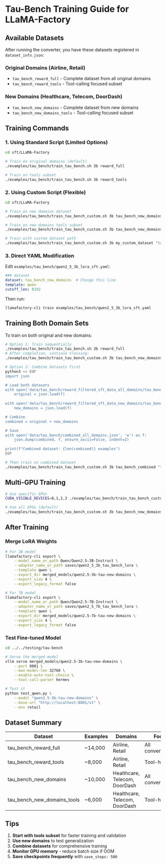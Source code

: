 # Tau-Bench Training Guide for LLaMA-Factory

## Available Datasets

After running the converter, you have these datasets registered in `dataset_info.json`:

### Original Domains (Airline, Retail)
- `tau_bench_reward_full` - Complete dataset from all original domains
- `tau_bench_reward_tools` - Tool-calling focused subset

### New Domains (Healthcare, Telecom, DoorDash)  
- `tau_bench_new_domains` - Complete dataset from new domains
- `tau_bench_new_domains_tools` - Tool-calling focused subset

## Training Commands

### 1. Using Standard Script (Limited Options)

```bash
cd sft/LLaMA-Factory

# Train on original domains (default)
./examples/tau_bench/train_tau_bench.sh 3b reward_full

# Train on tools subset
./examples/tau_bench/train_tau_bench.sh 3b reward_tools
```

### 2. Using Custom Script (Flexible)

```bash
cd sft/LLaMA-Factory

# Train on new domains dataset
./examples/tau_bench/train_tau_bench_custom.sh 3b tau_bench_new_domains

# Train on new domains tools subset
./examples/tau_bench/train_tau_bench_custom.sh 3b tau_bench_new_domains_tools

# Train with custom dataset path
./examples/tau_bench/train_tau_bench_custom.sh 3b my_custom_dataset "tau_bench/my_custom_data/data.json"
```

### 3. Direct YAML Modification

Edit `examples/tau_bench/qwen2_5_3b_lora_sft.yaml`:

```yaml
### dataset
dataset: tau_bench_new_domains  # Change this line
template: qwen
cutoff_len: 8192
```

Then run:
```bash
llamafactory-cli train examples/tau_bench/qwen2_5_3b_lora_sft.yaml
```

## Training Both Domain Sets

To train on both original and new domains:

```bash
# Option 1: Train sequentially
./examples/tau_bench/train_tau_bench.sh 3b reward_full
# After completion, continue training:
./examples/tau_bench/train_tau_bench_custom.sh 3b tau_bench_new_domains

# Option 2: Combine datasets first
python3 << EOF
import json

# Load both datasets
with open('data/tau_bench/reward_filtered_sft_data_all_domains/tau_bench_full.json') as f:
    original = json.load(f)
    
with open('data/tau_bench/reward_filtered_sft_data_new_domains/tau_bench_full.json') as f:
    new_domains = json.load(f)

# Combine
combined = original + new_domains

# Save
with open('data/tau_bench/combined_all_domains.json', 'w') as f:
    json.dump(combined, f, ensure_ascii=False, indent=2)
    
print(f"Combined dataset: {len(combined)} examples")
EOF

# Then train on combined dataset
./examples/tau_bench/train_tau_bench_custom.sh 3b tau_bench_combined "tau_bench/combined_all_domains.json"
```

## Multi-GPU Training

```bash
# Use specific GPUs
CUDA_VISIBLE_DEVICES=0,1,2,3 ./examples/tau_bench/train_tau_bench_custom.sh 3b tau_bench_new_domains

# Use all GPUs (default)
./examples/tau_bench/train_tau_bench_custom.sh 3b tau_bench_new_domains
```

## After Training

### Merge LoRA Weights

```bash
# For 3B model
llamafactory-cli export \
    --model_name_or_path Qwen/Qwen2.5-3B-Instruct \
    --adapter_name_or_path saves/qwen2_5_3b_tau_bench_lora \
    --template qwen \
    --export_dir merged_models/qwen2.5-3b-tau-new-domains \
    --export_size 4 \
    --export_legacy_format false

# For 7B model
llamafactory-cli export \
    --model_name_or_path Qwen/Qwen2.5-7B-Instruct \
    --adapter_name_or_path saves/qwen2_5_7b_tau_bench_lora \
    --template qwen \
    --export_dir merged_models/qwen2.5-7b-tau-new-domains \
    --export_size 4 \
    --export_legacy_format false
```

### Test Fine-tuned Model

```bash
cd ../../testing/tau-bench

# Serve the merged model
vllm serve merged_models/qwen2.5-3b-tau-new-domains \
    --port 8001 \
    --max-model-len 32768 \
    --enable-auto-tool-choice \
    --tool-call-parser hermes

# Test it
python test_qwen.py \
    --model "qwen2.5-3b-tau-new-domains" \
    --base-url "http://localhost:8001/v1" \
    --env retail
```

## Dataset Summary

| Dataset | Examples | Domains | Focus |
|---------|----------|---------|-------|
| tau_bench_reward_full | ~14,000 | Airline, Retail | All conversations |
| tau_bench_reward_tools | ~8,000 | Airline, Retail | Tool-heavy |
| tau_bench_new_domains | ~10,000 | Healthcare, Telecom, DoorDash | All conversations |
| tau_bench_new_domains_tools | ~6,000 | Healthcare, Telecom, DoorDash | Tool-heavy |

## Tips

1. **Start with tools subset** for faster training and validation
2. **Use new domains** to test generalization
3. **Combine datasets** for comprehensive training
4. **Monitor GPU memory** - reduce batch size if OOM
5. **Save checkpoints frequently** with `save_steps: 500`